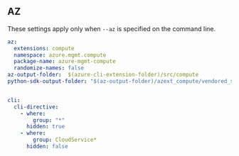 ## AZ

These settings apply only when `--az` is specified on the command line.

``` yaml $(az)
az:
  extensions: compute
  namespace: azure.mgmt.compute
  package-name: azure-mgmt-compute
  randomize-names: false
az-output-folder:  $(azure-cli-extension-folder)/src/compute
python-sdk-output-folder: "$(az-output-folder)/azext_compute/vendored_sdks/compute"


cli:
  cli-directive:
    - where:
        group: "*"
      hidden: true
    - where:
        group: CloudService*
      hidden: false
```
